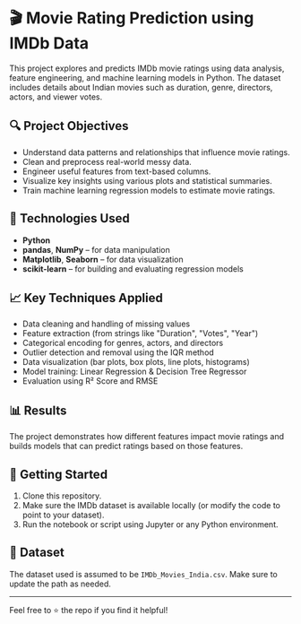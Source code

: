 
# 🎬 Movie Rating Prediction using IMDb Data

This project explores and predicts IMDb movie ratings using data analysis, feature engineering, and machine learning models in Python. The dataset includes details about Indian movies such as duration, genre, directors, actors, and viewer votes.

## 🔍 Project Objectives

- Understand data patterns and relationships that influence movie ratings.
- Clean and preprocess real-world messy data.
- Engineer useful features from text-based columns.
- Visualize key insights using various plots and statistical summaries.
- Train machine learning regression models to estimate movie ratings.

## 🧰 Technologies Used

- **Python**  
- **pandas**, **NumPy** – for data manipulation  
- **Matplotlib**, **Seaborn** – for data visualization  
- **scikit-learn** – for building and evaluating regression models  

## 📈 Key Techniques Applied

- Data cleaning and handling of missing values
- Feature extraction (from strings like "Duration", "Votes", "Year")
- Categorical encoding for genres, actors, and directors
- Outlier detection and removal using the IQR method
- Data visualization (bar plots, box plots, line plots, histograms)
- Model training: Linear Regression & Decision Tree Regressor
- Evaluation using R² Score and RMSE

## 📊 Results

The project demonstrates how different features impact movie ratings and builds models that can predict ratings based on those features.

## 🚀 Getting Started

1. Clone this repository.
2. Make sure the IMDb dataset is available locally (or modify the code to point to your dataset).
3. Run the notebook or script using Jupyter or any Python environment.

## 📁 Dataset

The dataset used is assumed to be `IMDb_Movies_India.csv`. Make sure to update the path as needed.

---

Feel free to ⭐ the repo if you find it helpful!

